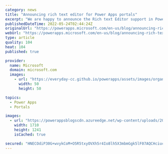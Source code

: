 ```yaml
---
category: news
title: "Announcing rich text editor for Power Apps portals"
excerpt: "We are happy to announce the Rich text Editor support in Power Apps portals is now available with portals version 9.4.3.x."
publishedDateTime: 2022-05-24T02:44:24Z
originalUrl: "https://powerapps.microsoft.com/en-us/blog/announcing-rich-text-editor-for-power-apps-portals/"
webUrl: "https://powerapps.microsoft.com/en-us/blog/announcing-rich-text-editor-for-power-apps-portals/"
type: article
quality: 104
heat: 104
published: true

provider:
  name: Microsoft
  domain: microsoft.com
  images:
    - url: "https://everyday-cc.github.io/powerapps/assets/images/organizations/microsoft.com-50x50.jpg"
      width: 50
      height: 50

topics:
  - Power Apps
  - Portals

images:
  - url: "https://powerappsblogscdn.azureedge.net/wp-content/uploads/2022/05/RTEDemo.gif"
    width: 1710
    height: 1241
    isCached: true

secured: "HNECOdiP30G+wvykCoM+O5R5txyOVXh5r4Io8lh5X3mbmGgk5lF07AQCHciucbSdc0qHWCz3DKbRGhAnhCS0Et+IvVnjAfL+/f7wnZOs+KcXMstxucNHjUkmyvBqTVTS10GqLOPGnAM6fntiFc6W/xj1+eDZzRFwFXlxpNUOjuDr9e14JxjK5OTDoD3xLtN7Xi5Rkas7RkzGT2Ozft75ZXQeg9gwVxQCjJTMg6yaJ0ShLCI/ZcOl9NxG/FcF8XThr1RBw4X++TIyw0NuvCIfgHkkOnTuE5Wf++jetWFfGlqpsgiGpm4WM2rgw+EKqGQthsb1VBN7RvfevN5gEOq2hkLNCTcO+OrmwI+hNlO/JVk=;I831QVnMPaM20xq1+yLoUQ=="
---
```


